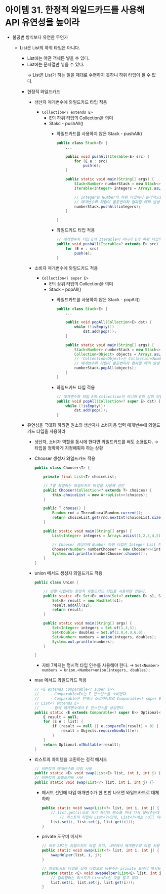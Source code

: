 # 아이템 31. 한정적 와일드카드를 사용해 API 유연성을 높이라

- 불공변 방식보다 유연한 무언가
    - List<String>은 List<Object>의 하위 타입은 아니다.
        - List<Object>에는 어떤 객체든 넣을 수 있다.
        - List<String>에는 문자열만 넣을 수 있다.

        → List<String>은 List<Object>가 하는 일을 제대로 수핸하지 못하니 하위 타입이 될 수 없다.

    - 한정적 와일드카드
        - 생산자 매개변수에 와일드카드 타입 적용
            - `Collection<? extends E>`
                - E의 하위 타입의 Collection을 의미
                - Stakc - pushAll()
                    - 와일드카드를 사용하지 않은 Stack - pushAll()

                        ```java
                        public class Stack<E> {
                            ...

                            public void pushAll(Iterable<E> src) {
                                for (E e : src)
                                    push(e);
                            }

                            public static void main(String[] args) {
                                Stack<Number> numberStack = new Stack<>();
                                Iterable<Integer> integers = Arrays.asList(1,2,3,4,5);

                                // Integer는 Number의 하위 타입이니 논리적으로 동작해야 될 것 같다.
                                // 매개변수화 타입이 불공변이라 컴파일 에러 발생
                                numberStack.pushAll(integers);
                            }

                        }
                        ```

                    - 와일드카드 타입 적용

                        ```java
                        // 매개변수화 티입 E의 Iterable이 아니라 E의 하위 타입의 Iterable을 지원한다.
                        public void pushAll(Iterable<? extends E> src) {
                            for (E e : src)
                                push(e);
                        }
                        ```

        - 소비자 매개변수에 와일드카드 적용
            - `Collection<? super E>`
                - E의 상위 타입의 Collection을 의미
                - Stack - popAll()
                    - 와일드카드를 사용하지 않은 Stack - popAll()

                        ```java
                        public class Stack<E> {
                            ...

                            public void popAll(Collection<E> dst) {
                                while (!isEmpty())
                                    dst.add(pop());
                            }

                            public static void main(String[] args) {
                                Stack<Number> numberStack = new Stack<>();
                                Collection<Object> objects = Arrays.asList(1,2,3,4,5);
                                // 'Collection<Object>는 Collection<Number>의 하위 타입이 아니다.'
                                // 매개변수화 타입이 불공변이라 컴파일 에러 발생
                                numberStack.popAll(objects);
                            }
                        }
                        ```

                    - 와일드카드 타입 적용

                        ```java
                        // 매개변수화 타입 E의 Collection이 아니라 E의 상위 타입의 Collection를 지원한다.
                        public void popAll(Collection<? super E> dst) {
                            while (!isEmpty())
                                dst.add(pop());
                        }
                        ```

- 유연성을 극대화 하려면 원소의 생산자나 소비자용 입력 매개변수에 와일드카드 타입을 사용하라
    - 생산자, 소비자 역할을 동시에 한다면 와일드카드를 써도 소용없다.
    → 타입을 정확하게 지정해줘야 하는 상황
    - Chooser 생성자 와일드카드 적용

        ```java
        public class Chooser<T> {

            private final List<T> choiceList;

            // T를 확장하는 와일드카드 타입을 사용해 선언
            public Chooser(Collection<? extends T> choices) {
                this.choiceList = new ArrayList<>(choices);
            }

            public T choose() {
                Random rnd = ThreadLocalRandom.current();
                return choiceList.get(rnd.nextInt(choiceList.size()));
            }

            public static void main(String[] args) {
                List<Integer> integers = Arrays.asList(1,2,3,4,5);

                // Chooser 생성자에 Number 하위 타입인 Integer List 전달
                Chooser<Number> numberChooser = new Chooser<>(integers);
                System.out.println(numberChooser.choose());
            }
        }
        ```

    - union 메서드 생성자 와일드카드 적용

        ```java
        public class Union {

            // 반환 타입에는 한정적 와일드카드 타입을 사용하면 안된다.
            public static <E> Set<E> union(Set<? extends E> s1, Set<? extends E> s2) {
                Set<E> result = new HashSet(s1);
                result.addAll(s2);
                return result;
            }

            public static void main(String[] args) {
                Set<Integer> integers = Set.of(1,3,5);
                Set<Double> doubles = Set.of(2.0,4.0,6.0);
                Set<Number> numbers = union(integers, doubles);
                System.out.println(numbers);
            }

        }
        ```

        - 자바 7까지는 명시적 타입 인수를 사용해야 한다.
        → `Set<Number> numbers = Union.<Number>union(integers, doubles);`
    - max 메서드 와일드카드 적용

        ```java
        // <E extends Comparable<? super E>>
        //     - Comparable<E>는 E 인스턴스를 소비한다.
        //     - Comparable은 언제나 소비자이므로 Comparable<? super E>로 사용한다.
        // List<? extends E>
        //     - 입력 매개변수에서 E 인스턴스를 생성한다.
        public static <E extends Comparable<? super E>> Optional<E> max(List<? extends E> list) {
            E result = null;
            for (E e : list) {
                if (result == null || e.compareTo(result) > 0) {
                    result = Objects.requireNonNull(e);
                }
            }
            return Optional.ofNullable(result);
        }
        ```

    - 리스트의 아이템을 교환하는 정적 메서드

        ```java
        // 비한정적 매개변수화 타입 사용
        public static <E> void swap(List<E> list, int i, int j) {}
        // 비한정적 와일드카드 사용
        public static void swap(List<?> list, int i, int j) {}
        ```

        - 메서드 선언에 타입 매개변수가 한 번만 나오면 와일드카드로 대체하라

            ```java
            public static void swap(List<?> list, int i, int j) {
                // list.get(i)으로 자기 자신의 원소를 꺼내 다시 넣어주는데 오류가 발생한다.
            		// 리스트의 타입이 List<?>인데, List<?>에는 null 외에는 어떤 값도 넣을 수 없다.
                list.set(i, list.set(j, list.get(i)));
            }
            ```

        - private 도우미 메서드

            ```java
            // 외부 API는 와일드카드 타입 유지, 내부에서 매개변수화 타입 사용
            public static void swap(List<?> list, int i, int j) {
                swapHelper(list, i, j);
            }

            // 와일드카드 타입을 실제 타입으로 바꿔주는 private 도우미 메서드
            private static <E> void swapHelper(List<E> list, int i, int j) {
                // 컴파일러는 리스트가 List<E>인 것을 알고 있다.
                list.set(i, list.set(j, list.get(i)));
            }
            ```